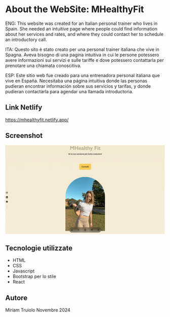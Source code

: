 # About the WebSite: MHealthyFit

ENG: This website was created for an Italian personal trainer who lives in Spain. She needed an intuitive page where people could find information about her services and rates, and where they could contact her to schedule an introductory call.

ITA: Questo sito è stato creato per una personal trainer italiana che vive in Spagna. Aveva bisogno di una pagina intuitiva in cui le persone potessero avere informazioni sui servizi e sulle tariffe e dove potessero contattarla per prenotare una chiamata conoscitiva. 

ESP: Este sitio web fue creado para una entrenadora personal italiana que vive en España. Necesitaba una página intuitiva donde las personas pudieran encontrar información sobre sus servicios y tarifas, y donde pudieran contactarla para agendar una llamada introductoria.

## Link Netlify

https://mhealthyfit.netlify.app/

## Screenshot

![Banner](https://github.com/miriamtruiolo/react-mary-portfolio/blob/main/src/assets/preview.png)

## Tecnologie utilizzate

- HTML
- CSS
- Javascript
- Bootstrap per lo stile
- React

## Autore

Miriam Truiolo
Novembre 2024

